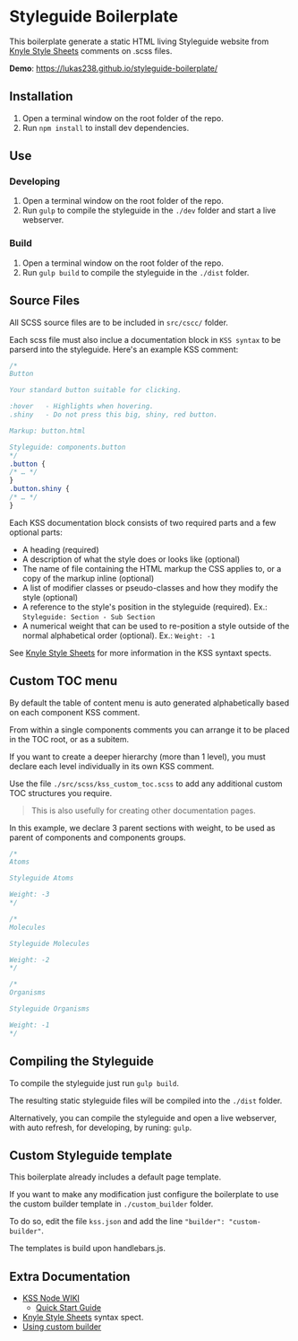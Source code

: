 # Styleguide Boilerplate

This boilerplate generate a static HTML living Styleguide website from [Knyle Style Sheets] comments on .scss files.

**Demo**: https://lukas238.github.io/styleguide-boilerplate/
## Installation

1. Open a terminal window on the root folder of the repo.
2. Run `npm install` to install dev dependencies.

## Use

### Developing

1. Open a terminal window on the root folder of the repo.
2. Run `gulp` to compile the styleguide in the `./dev` folder and start a live webserver.

### Build
1. Open a terminal window on the root folder of the repo.
2. Run `gulp build` to compile the styleguide in the `./dist` folder.


## Source Files

All SCSS source files are to be included in `src/cscc/` folder.

Each scss file must also inclue a documentation block in `KSS syntax` to be parserd into the styleguide.
Here's an example KSS comment:
```scss
/*
Button

Your standard button suitable for clicking.

:hover   - Highlights when hovering.
.shiny   - Do not press this big, shiny, red button.

Markup: button.html

Styleguide: components.button
*/
.button {
/* … */
}
.button.shiny {
/* … */
}
```
Each KSS documentation block consists of two required parts and a few optional parts:

- A heading (required)
- A description of what the style does or looks like (optional)
- The name of file containing the HTML markup the CSS applies to, or a copy of the markup inline (optional)
- A list of modifier classes or pseudo-classes and how they modify the style (optional)
- A reference to the style's position in the styleguide (required). Ex.: `Styleguide: Section - Sub Section`
- A numerical weight that can be used to re-position a style outside of the normal alphabetical order (optional). Ex.: `Weight: -1`

See [Knyle Style Sheets] for more information in the KSS syntaxt spects.

## Custom TOC menu

By default the table of content menu is auto generated alphabetically based on each component KSS comment.

From within a single components comments you can arrange it to be placed in the TOC root, or as a subitem.

If you want to create a deeper hierarchy (more than 1 level), you must declare each level individually in its own KSS comment.

Use the file `./src/scss/kss_custom_toc.scss` to add any additional custom TOC structures you require.

> This is also usefully for creating other documentation pages.

In this example, we declare 3 parent sections with weight, to be used as parent of components and components groups.
```scss
/*
Atoms

Styleguide Atoms

Weight: -3
*/

/*
Molecules

Styleguide Molecules

Weight: -2
*/

/*
Organisms

Styleguide Organisms

Weight: -1
*/

```

## Compiling the Styleguide

To compile the styleguide just run `gulp build`.

The resulting static styleguide files will be compiled into the `./dist` folder.

Alternatively, you can compile the styleguide and open a live webserver, with auto refresh, for developing, by runing: `gulp`.


## Custom Styleguide template

This boilerplate already includes a default page template. 

If you want to make any modification just configure the boilerplate to use the custom builder template in `./custom_builder` folder.

To do so, edit the file `kss.json` and add the line `"builder": "custom-builder"`.

The templates is build upon handlebars.js.


## Extra Documentation


- [KSS Node WIKI](https://github.com/kss-node/kss-node/wiki)
    - [Quick Start Guide](https://github.com/kss-node/kss-node/wiki/Quick-Start-Guide)
- [Knyle Style Sheets] syntax spect.
- [Using custom builder](https://github.com/kss-node/kss-node/wiki/Using-custom-templates)

[Knyle Style Sheets]: https://github.com/kss-node/kss/blob/spec/SPEC.md

